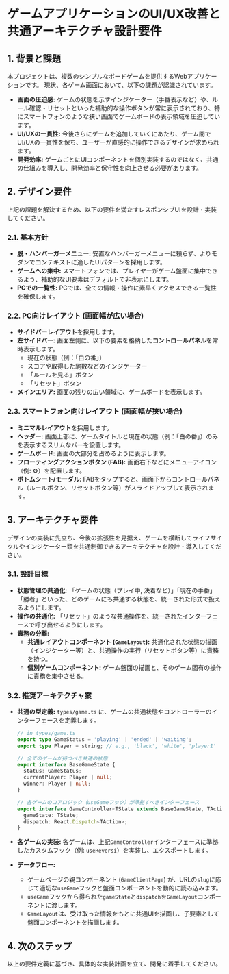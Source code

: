 
# ゲームアプリケーションのUI/UX改善と共通アーキテクチャ設計要件

## 1. 背景と課題

本プロジェクトは、複数のシンプルなボードゲームを提供するWebアプリケーションです。
現状、各ゲーム画面において、以下の課題が認識されています。

- **画面の圧迫感:** ゲームの状態を示すインジケーター（手番表示など）や、ルール確認・リセットといった補助的な操作ボタンが常に表示されており、特にスマートフォンのような狭い画面でゲームボードの表示領域を圧迫しています。
- **UI/UXの一貫性:** 今後さらにゲームを追加していくにあたり、ゲーム間でUI/UXの一貫性を保ち、ユーザーが直感的に操作できるデザインが求められます。
- **開発効率:** ゲームごとにUIコンポーネントを個別実装するのではなく、共通の仕組みを導入し、開発効率と保守性を向上させる必要があります。

## 2. デザイン要件

上記の課題を解決するため、以下の要件を満たすレスポンシブUIを設計・実装してください。

### 2.1. 基本方針

- **脱・ハンバーガーメニュー:** 安直なハンバーガーメニューに頼らず、よりモダンでコンテキストに適したUIパターンを採用します。
- **ゲームへの集中:** スマートフォンでは、プレイヤーがゲーム盤面に集中できるよう、補助的なUI要素はデフォルトで非表示にします。
- **PCでの一覧性:** PCでは、全ての情報・操作に素早くアクセスできる一覧性を確保します。

### 2.2. PC向けレイアウト (画面幅が広い場合)

- **サイドバーレイアウト**を採用します。
- **左サイドバー:** 画面左側に、以下の要素を格納した**コントロールパネル**を常時表示します。
    - 現在の状態（例：「白の番」）
    - スコアや取得した駒数などのインジケーター
    - 「ルールを見る」ボタン
    - 「リセット」ボタン
- **メインエリア:** 画面の残りの広い領域に、ゲームボードを表示します。

### 2.3. スマートフォン向けレイアウト (画面幅が狭い場合)

- **ミニマルレイアウト**を採用します。
- **ヘッダー:** 画面上部に、ゲームタイトルと現在の状態（例：「白の番」）のみを表示するスリムなバーを設置します。
- **ゲームボード:** 画面の大部分を占めるように表示します。
- **フローティングアクションボタン (FAB):** 画面右下などにメニューアイコン（例: ⚙️）を配置します。
- **ボトムシート/モーダル:** FABをタップすると、画面下からコントロールパネル（ルールボタン、リセットボタン等）がスライドアップして表示されます。

## 3. アーキテクチャ要件

デザインの実装に先立ち、今後の拡張性を見据え、ゲームを横断してライフサイクルやインジケーター類を共通制御できるアーキテクチャを設計・導入してください。

### 3.1. 設計目標

- **状態管理の共通化:** 「ゲームの状態（プレイ中, 決着など）」「現在の手番」「勝者」といった、どのゲームにも共通する状態を、統一された形式で扱えるようにします。
- **操作の共通化:** 「リセット」のような共通操作を、統一されたインターフェースで呼び出せるようにします。
- **責務の分離:**
    - **共通レイアウトコンポーネント (`GameLayout`):** 共通化された状態の描画（インジケーター等）と、共通操作の実行（リセットボタン等）に責務を持つ。
    - **個別ゲームコンポーネント:** ゲーム盤面の描画と、そのゲーム固有の操作に責務を集中させる。

### 3.2. 推奨アーキテクチャ案

- **共通の型定義:** `types/game.ts` に、ゲームの共通状態やコントローラーのインターフェースを定義します。

  ```typescript
  // in types/game.ts
  export type GameStatus = 'playing' | 'ended' | 'waiting';
  export type Player = string; // e.g., 'black', 'white', 'player1'

  // 全てのゲームが持つべき共通の状態
  export interface BaseGameState {
    status: GameStatus;
    currentPlayer: Player | null;
    winner: Player | null;
  }

  // 各ゲームのコアロジック（useGameフック）が準拠すべきインターフェース
  export interface GameController<TState extends BaseGameState, TAction> {
    gameState: TState;
    dispatch: React.Dispatch<TAction>;
  }
  ```

- **各ゲームの実装:** 各ゲームは、上記`GameController`インターフェースに準拠したカスタムフック（例: `useReversi`）を実装し、エクスポートします。

- **データフロー:**
  - ゲームページの親コンポーネント (`GameClientPage`) が、URLの`slug`に応じて適切な`useGame`フックと盤面コンポーネントを動的に読み込みます。
  - `useGame`フックから得られた`gameState`と`dispatch`を`GameLayout`コンポーネントに渡します。
  - `GameLayout`は、受け取った情報をもとに共通UIを描画し、子要素として盤面コンポーネントを描画します。

## 4. 次のステップ

以上の要件定義に基づき、具体的な実装計画を立て、開発に着手してください。
